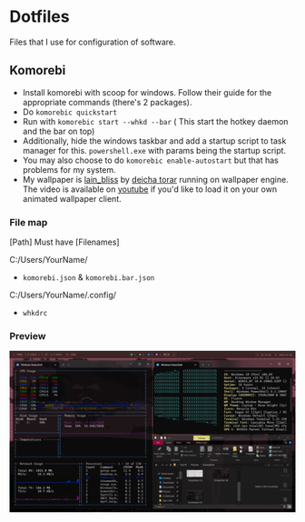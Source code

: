 # Dotfiles

Files that I use for configuration of software.

## Komorebi

+ Install komorebi with scoop for windows. Follow their guide for the appropriate commands (there's 2 packages).
+ Do `komorebic quickstart`
+ Run with `komorebic start --whkd --bar` ( This start the hotkey daemon and the bar on top)
+ Additionally, hide the windows taskbar and add a startup script to task manager for this. `powershell.exe` with params being the startup script.
+ You may also choose to do `komorebic enable-autostart` but that has problems for my system.
+ My wallpaper is [lain_bliss](https://steamcommunity.com/sharedfiles/filedetails/?id=2686491283) by [deicha torar](https://steamcommunity.com/id/neveirissimo/) running on wallpaper engine. The video is available on [youtube](https://youtu.be/atMcPxyksGM) if you'd like to load it on your own animated wallpaper client.
### File map

[Path] Must have [Filenames]

C:/Users/YourName/

+ `komorebi.json` & `komorebi.bar.json`

C:/Users/YourName/.config/

+ `whkdrc`

### Preview
![test](./komorebic/screenshot.png)
